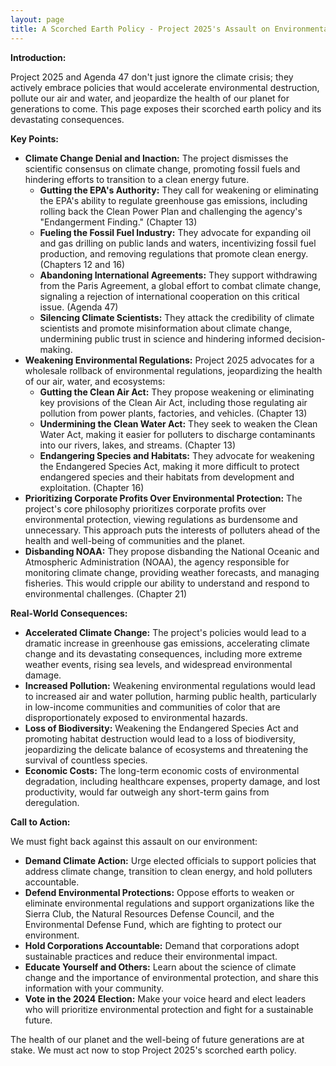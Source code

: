 ```yaml
---
layout: page
title: A Scorched Earth Policy - Project 2025's Assault on Environmental Protection
---
```


**Introduction:**

Project 2025 and Agenda 47 don't just ignore the climate crisis; they actively embrace policies that would accelerate environmental destruction, pollute our air and water, and jeopardize the health of our planet for generations to come. This page exposes their scorched earth policy and its devastating consequences.

**Key Points:**

* **Climate Change Denial and Inaction:** The project dismisses the scientific consensus on climate change, promoting fossil fuels and hindering efforts to transition to a clean energy future.
    * **Gutting the EPA's Authority:**  They call for weakening or eliminating the EPA's ability to regulate greenhouse gas emissions, including rolling back the Clean Power Plan and challenging the agency's "Endangerment Finding." (Chapter 13)
    * **Fueling the Fossil Fuel Industry:**  They advocate for expanding oil and gas drilling on public lands and waters, incentivizing fossil fuel production, and removing regulations that promote clean energy. (Chapters 12 and 16)
    * **Abandoning International Agreements:**  They support withdrawing from the Paris Agreement, a global effort to combat climate change, signaling a rejection of international cooperation on this critical issue. (Agenda 47)
    * **Silencing Climate Scientists:**  They attack the credibility of climate scientists and promote misinformation about climate change, undermining public trust in science and hindering informed decision-making.
* **Weakening Environmental Regulations:**  Project 2025 advocates for a wholesale rollback of environmental regulations, jeopardizing the health of our air, water, and ecosystems:
    * **Gutting the Clean Air Act:**  They propose weakening or eliminating key provisions of the Clean Air Act, including those regulating air pollution from power plants, factories, and vehicles. (Chapter 13)
    * **Undermining the Clean Water Act:**  They seek to weaken the Clean Water Act, making it easier for polluters to discharge contaminants into our rivers, lakes, and streams. (Chapter 13)
    * **Endangering Species and Habitats:**  They advocate for weakening the Endangered Species Act, making it more difficult to protect endangered species and their habitats from development and exploitation. (Chapter 16)
* **Prioritizing Corporate Profits Over Environmental Protection:**  The project's core philosophy prioritizes corporate profits over environmental protection, viewing regulations as burdensome and unnecessary. This approach puts the interests of polluters ahead of the health and well-being of communities and the planet.
* **Disbanding NOAA:**  They propose disbanding the National Oceanic and Atmospheric Administration (NOAA), the agency responsible for monitoring climate change, providing weather forecasts, and managing fisheries. This would cripple our ability to understand and respond to environmental challenges. (Chapter 21)

**Real-World Consequences:**

* **Accelerated Climate Change:**  The project's policies would lead to a dramatic increase in greenhouse gas emissions, accelerating climate change and its devastating consequences, including more extreme weather events, rising sea levels, and widespread environmental damage.
* **Increased Pollution:**  Weakening environmental regulations would lead to increased air and water pollution, harming public health, particularly in low-income communities and communities of color that are disproportionately exposed to environmental hazards.
* **Loss of Biodiversity:**  Weakening the Endangered Species Act and promoting habitat destruction would lead to a loss of biodiversity, jeopardizing the delicate balance of ecosystems and threatening the survival of countless species.
* **Economic Costs:**  The long-term economic costs of environmental degradation, including healthcare expenses, property damage, and lost productivity, would far outweigh any short-term gains from deregulation.

**Call to Action:**

We must fight back against this assault on our environment:

* **Demand Climate Action:**  Urge elected officials to support policies that address climate change, transition to clean energy, and hold polluters accountable.
* **Defend Environmental Protections:**  Oppose efforts to weaken or eliminate environmental regulations and support organizations like the Sierra Club, the Natural Resources Defense Council, and the Environmental Defense Fund, which are fighting to protect our environment.
* **Hold Corporations Accountable:**  Demand that corporations adopt sustainable practices and reduce their environmental impact.
* **Educate Yourself and Others:**  Learn about the science of climate change and the importance of environmental protection, and share this information with your community.
* **Vote in the 2024 Election:**  Make your voice heard and elect leaders who will prioritize environmental protection and fight for a sustainable future.

The health of our planet and the well-being of future generations are at stake. We must act now to stop Project 2025's scorched earth policy.
